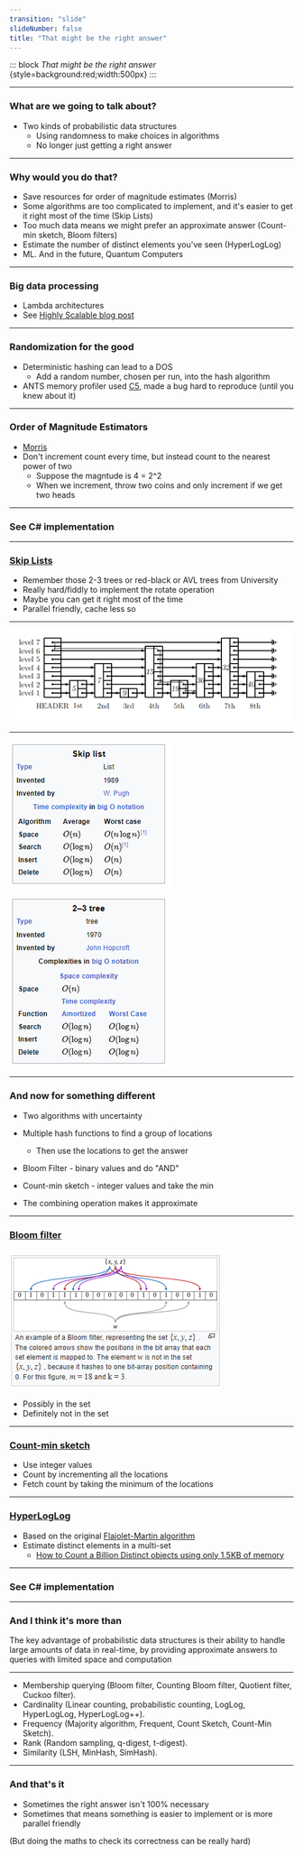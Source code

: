 ```yaml
---
transition: "slide"
slideNumber: false
title: "That might be the right answer"
---
```


::: block
*That might be the right answer* {style=background:red;width:500px}
::: 

---

### What are we going to talk about?

- Two kinds of probabilistic data structures
   - Using randomness to make choices in algorithms
   - No longer just getting a right answer

---

### Why would you do that?

- Save resources for order of magnitude estimates (Morris)
- Some algorithms are too complicated to implement, and it's easier to get it right most of the time (Skip Lists)
- Too much data means we might prefer an approximate answer (Count-min sketch, Bloom filters)
- Estimate the number of distinct elements you've seen (HyperLogLog)
- ML. And in the future, Quantum Computers 

---

### Big data processing

- Lambda architectures
- See [Highly Scalable blog post](https://highlyscalable.wordpress.com/2012/05/01/probabilistic-structures-web-analytics-data-mining/)

---

### Randomization for the good

- Deterministic hashing can lead to a DOS
  - Add a random number, chosen per run, into the hash algorithm
- ANTS memory profiler used [C5](https://github.com/sestoft/C5), made a bug hard to reproduce (until you knew about it)

---

### Order of Magnitude Estimators

- [Morris](https://en.wikipedia.org/wiki/Approximate_counting_algorithm)
- Don't increment count every time, but instead count to the nearest power of two
  - Suppose the magntude is 4 = 2^2
  - When we increment, throw two coins and only increment if we get two heads

---

### See C# implementation

---

### [Skip Lists](https://en.wikipedia.org/wiki/Skip_list)

- Remember those 2-3 trees or red-black or AVL trees from University
- Really hard/fiddly to implement the rotate operation
- Maybe you can get it right most of the time
- Parallel friendly, cache less so

---

![Skip list](images/skiplist.png)

---

![](images/skiplist-complexity.png)

![](images/2-3-complexity.png)

---

### And now for something different

- Two algorithms with uncertainty

- Multiple hash functions to find a group of locations
  - Then use the locations to get the answer
- Bloom Filter - binary values and do "AND"
- Count-min sketch - integer values and take the min
- The combining operation makes it approximate

---

### [Bloom filter](https://en.wikipedia.org/wiki/Bloom_filter)

![](images/bloom.png)

- Possibly in the set
- Definitely not in the set

---

### [Count-min sketch](https://en.wikipedia.org/wiki/Count%E2%80%93min_sketch)

- Use integer values
- Count by incrementing all the locations
- Fetch count by taking the minimum of the locations

---

### [HyperLogLog](https://en.wikipedia.org/wiki/HyperLogLog)

- Based on the original [Flajolet-Martin algorithm](https://en.wikipedia.org/wiki/Flajolet%E2%80%93Martin_algorithm)
- Estimate distinct elements in a multi-set
    - [How to Count a Billion Distinct objects using only 1.5KB of memory](http://highscalability.com/blog/2012/4/5/big-data-counting-how-to-count-a-billion-distinct-objects-us.html)

---

### See C# implementation

---

### And I think it's more than

The key advantage of probabilistic data structures is their ability to handle large amounts of data in real-time, by providing approximate answers to queries with limited space and computation

---

- Membership querying (Bloom filter, Counting Bloom filter, Quotient filter, Cuckoo filter).
- Cardinality (Linear counting, probabilistic counting, LogLog, HyperLogLog, HyperLogLog++).
- Frequency (Majority algorithm, Frequent, Count Sketch, Count-Min Sketch).
- Rank (Random sampling, q-digest, t-digest).
- Similarity (LSH, MinHash, SimHash).

---

### And that's it

- Sometimes the right answer isn't 100% necessary
- Sometimes that means something is easier to implement or is more parallel friendly

 (But doing the maths to check its correctness can be really hard)
